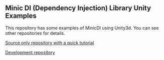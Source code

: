 ## Minic DI (Dependency Injection) Library Unity Examples

This repository has some examples of MinicDI using Unity3d. You can see other repositories for details.

[Source only repository with a quick tutorial](https://github.com/oguzsan/Minic-DI-Source)

[Development repository](https://github.com/oguzsan/Minic-DI-Development)

